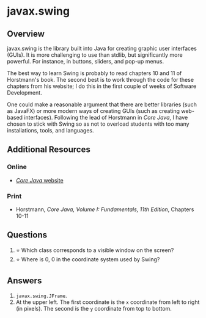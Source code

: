 # javax.swing
## Overview
javax.swing is the library built into Java for creating graphic user interfaces (GUIs). It is more challenging to use than stdlib, but significantly more powerful. For instance, in buttons, sliders, and pop-up menus.

The best way to learn Swing is probably to read chapters 10 and 11 of Horstmann's book. The second best is to work through the code for these chapters from his website; I do this in the first couple of weeks of Software Development.

One could make a reasonable argument that there are better libraries (such as JavaFX) or more modern ways of creating GUIs (such as creating web-based interfaces). Following the lead of Horstmann in *Core Java*, I have chosen to stick with Swing so as not to overload students with too many installations, tools, and languages.
## Additional Resources
### Online
- [*Core Java* website](http://horstmann.com/corejava/)
### Print
- Horstmann, *Core Java, Volume I: Fundamentals, 11th Edition*, Chapters 10-11
## Questions
1. :star: Which class corresponds to a visible window on the screen?
1. :star: Where is 0, 0 in the coordinate system used by Swing?
## Answers
1. `javax.swing.JFrame`.
1. At the upper left. The first coordinate is the `x` coordinate from left to right (in pixels). The second is the `y` coordinate from top to bottom.
